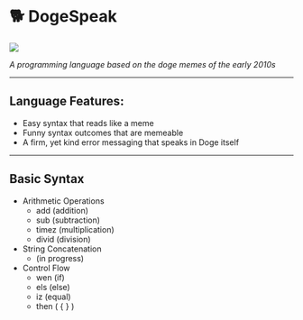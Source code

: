 # 🐕 DogeSpeak
![](https://images-na.ssl-images-amazon.com/images/I/813CdCrdOiL.png)

*A programming language based on the doge memes of the early 2010s*
***
## Language Features:
- Easy syntax that reads like a meme
- Funny syntax outcomes that are memeable
- A firm, yet kind error messaging that speaks in Doge itself
***
## Basic Syntax
- Arithmetic Operations
  - add (addition)
  - sub (subtraction)
  - timez (multiplication)
  - divid (division)
- String Concatenation
  - (in progress)
- Control Flow
  - wen (if)
  - els (else)
  - iz (equal)
  - then ( { } )
